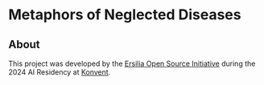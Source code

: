 # Metaphors of Neglected Diseases

## 

## About

This project was developed by the [Ersilia Open Source Initiative](https://ersilia.io) during the 2024 AI Residency at [Konvent](https://konventzero.com/).

